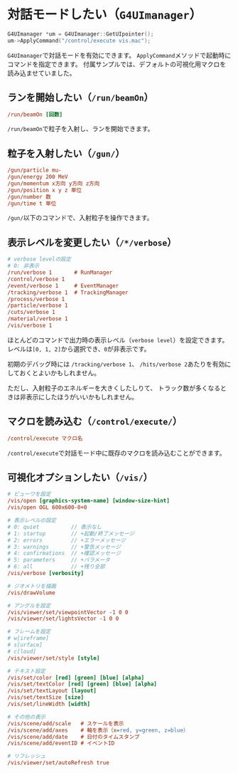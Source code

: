 # 対話モードしたい（``G4UImanager``）

```cpp
G4UImanager *um = G4UImanager::GetUIpointer();
um->ApplyCommand("/control/execute vis.mac");
```

``G4UImanager``で対話モードを有効にできます。
``ApplyCommand``メソッドで起動時にコマンドを指定できます。
付属サンプルでは、デフォルトの可視化用マクロを読み込ませていました。

## ランを開始したい（``/run/beamOn``）

```cfg
/run/beamOn [回数]
```

``/run/beamOn``で粒子を入射し、ランを開始できます。

## 粒子を入射したい（``/gun/``）

```cfg
/gun/particle mu-
/gun/energy 200 MeV
/gun/momentum x方向 y方向 z方向
/gun/position x y z 単位
/gun/number 数
/gun/time t 単位
```

``/gun/``以下のコマンドで、入射粒子を操作できます。

## 表示レベルを変更したい（``/*/verbose``）

```cfg
# verbose levelの設定
# 0: 非表示
/run/verbose 1       # RunManager
/control/verbose 1
/event/verbose 1     # EventManager
/tracking/verbose 1  # TrackingManager
/process/verbose 1
/particle/verbose 1
/cuts/verbose 1
/material/verbose 1
/vis/verbose 1
```

ほとんどのコマンドで出力時の表示レベル（``verbose level``）を設定できます。
レベルは``[0, 1, 2]``から選択でき、``0``が非表示です。

初期のデバッグ時には
``/tracking/verbose 1``、
``/hits/verbose 2``あたりを有効にしておくとよいかもしれません。

ただし、入射粒子のエネルギーを大きくしたしりて、
トラック数が多くなるときは非表示にしたほうがいいかもしれません。

## マクロを読み込む（``/control/execute/``）

```cfg
/control/execute マクロ名
```

``/control/execute``で対話モード中に既存のマクロを読み込むことができます。

## 可視化オプションしたい（``/vis/``）

```cfg
# ビューワを設定
/vis/open [graphics-system-name] [window-size-hint]
/vis/open OGL 600x600-0+0

# 表示レベルの設定
# 0: quiet          // 表示なし
# 1: startup        // +起動/終了メッセージ
# 2: errors         // +エラーメッセージ
# 3: warnings       // +警告メッセージ
# 4: confirmations  // +確認メッセージ
# 5: parameters     // +パラメータ
# 6: all            // +残り全部
/vis/verbose [verbosity]

# ジオメトリを描画
/vis/drawVolume

# アングルを設定
/vis/viewer/set/viewpointVector -1 0 0
/vis/viewer/set/lightsVector -1 0 0

# フレームを設定
# w[ireframe]
# s[urface]
# c[loud]
/vis/viewer/set/style [style]

# テキスト設定
/vis/set/color [red] [green] [blue] [alpha]
/vis/set/textColor [red] [green] [blue] [alpha]
/vis/set/textLayout [layout]
/vis/set/textSize [size]
/vis/set/lineWidth [width]

# その他の表示
/vis/scene/add/scale   # スケールを表示
/vis/scene/add/axes    # 軸を表示（x=red, y=green, z=blue）
/vis/scene/add/date    # 日付のタイムスタンプ
/vis/scene/add/eventID # イベントID

# リフレッシュ
/vis/viewer/set/autoRefresh true
```

